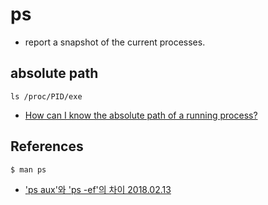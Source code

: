 # ps
* report a snapshot of the current processes.

## absolute path
```
ls /proc/PID/exe
```

* [How can I know the absolute path of a running process?](https://superuser.com/questions/103309/how-can-i-know-the-absolute-path-of-a-running-process)


## References
```bash
$ man ps
```
* ['ps aux'와 'ps -ef'의 차이 2018.02.13](https://unipro.tistory.com/238)
